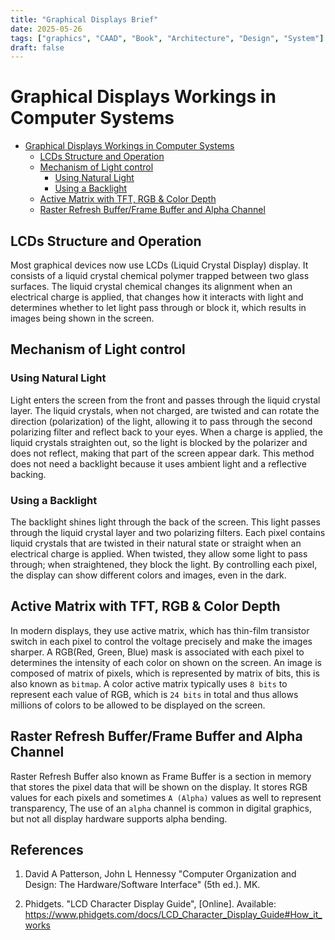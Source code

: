 ```yaml
---
title: "Graphical Displays Brief"
date: 2025-05-26
tags: ["graphics", "CAAD", "Book", "Architecture", "Design", "System"]
draft: false
---
```


# Graphical Displays Workings in Computer Systems

<!--toc:start-->
- [Graphical Displays Workings in Computer Systems](#graphical-displays-workings-in-computer-systems)
  - [LCDs Structure and Operation](#lcds-structure-and-operation)
  - [Mechanism of Light control](#mechanism-of-light-control)
    - [Using Natural Light](#using-natural-light)
    - [Using a Backlight](#using-a-backlight)
  - [Active Matrix with TFT, RGB & Color Depth](#active-matrix-with-tft-rgb-color-depth)
  - [Raster Refresh Buffer/Frame Buffer and Alpha Channel](#raster-refresh-bufferframe-buffer-and-alpha-channel)
<!--toc:end-->

## LCDs Structure and Operation
Most graphical devices now use LCDs (Liquid Crystal Display) display. It consists of a liquid crystal chemical polymer trapped between two glass surfaces. The liquid crystal chemical changes its alignment when an electrical charge is applied, that changes how it interacts with light and determines whether to let light pass through or block it, which results in images being shown in the screen.

## Mechanism of Light control

### Using Natural Light
Light enters the screen from the front and passes through the liquid crystal layer. The liquid crystals, when not charged, are twisted and can rotate the direction (polarization) of the light, allowing it to pass through the second polarizing filter and reflect back to your eyes. When a charge is applied, the liquid crystals straighten out, so the light is blocked by the polarizer and does not reflect, making that part of the screen appear dark. This method does not need a backlight because it uses ambient light and a reflective backing.

### Using a Backlight
The backlight shines light through the back of the screen. This light passes through the liquid crystal layer and two polarizing filters. Each pixel contains liquid crystals that are twisted in their natural state or straight when an electrical charge is applied. When twisted, they allow some light to pass through; when straightened, they block the light. By controlling each pixel, the display can show different colors and images, even in the dark.

## Active Matrix with TFT, RGB & Color Depth
In modern displays, they use active matrix, which has thin-film transistor switch in each pixel to control the voltage precisely and make the images sharper. A RGB(Red, Green, Blue) mask is associated with each pixel to determines the intensity of each color on shown on the screen. An image is composed of matrix of pixels, which is represented by matrix of bits, this is also known as `bitmap`. A color active matrix typically uses `8 bits` to represent each value of RGB, which is `24 bits` in total and thus allows millions of colors to be allowed to be displayed on the screen.

## Raster Refresh Buffer/Frame Buffer and Alpha Channel
Raster Refresh Buffer also known as Frame Buffer is a section in memory that stores the pixel data that will be shown on the display.
It stores RGB values for each pixels and sometimes `A (Alpha)` values as well to represent transparency, The use of an `alpha` channel is common in digital graphics, but not all display hardware supports alpha bending.


## References

1. David A Patterson, John L Hennessy "Computer Organization and Design: The Hardware/Software Interface" (5th ed.). MK.

2. Phidgets. "LCD Character Display Guide", [Online]. Available: https://www.phidgets.com/docs/LCD_Character_Display_Guide#How_it_works

